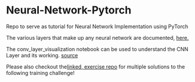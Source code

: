 # Neural-Network-Pytorch
Repo to serve as tutorial for Neural Network Implementation using PyTorch

The various layers that make up any neural network are documented, [here.](https://pytorch.org/docs/stable/nn.html)

The conv_layer_visualization notebook can be used to understand the CNN Layer and its working. [source](https://www.udacity.com/course/deep-reinforcement-learning-nanodegree--nd893)

Please also checkout the[linked, exercise repo](https://github.com/udacity/CVND_Exercises/tree/master/1_5_CNN_Layers) for multiple solutions to the following training challenge!
